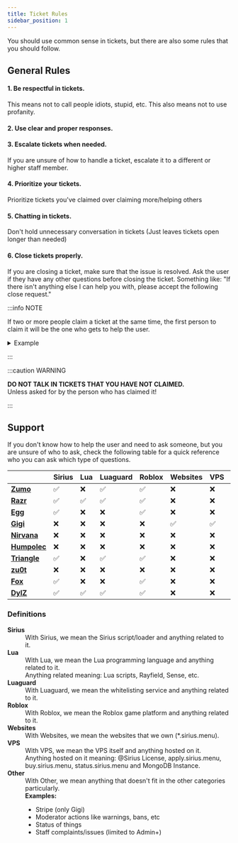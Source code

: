 ```yaml
---
title: Ticket Rules
sidebar_position: 1
---
```


You should use common sense in tickets, but there are also some rules that you should follow.

## General Rules

#### 1. Be respectful in tickets.

This means not to call people idiots, stupid, etc.
This also means not to use profanity.

#### 2. Use clear and proper responses.

#### 3. Escalate tickets when needed.

If you are unsure of how to handle a ticket, escalate it to a different or higher staff member.

#### 4. Prioritize your tickets.

Prioritize tickets you've claimed over claiming more/helping others

#### 5. Chatting in tickets.

Don't hold unnecessary conversation in tickets (Just leaves tickets open longer than needed)

#### 6. Close tickets properly.

If you are closing a ticket, make sure that the issue is resolved.
Ask the user if they have any other questions before closing the ticket.
Something like: "If there isn't anything else I can help you with, please accept the following close request."

:::info NOTE

If two or more people claim a ticket at the same time, the first person to claim it will be the one who gets to help the user.

<details>
  <summary>Example</summary>
  For example, in this scenario, <u>Mojang Official Support</u> will be the one to help the user:
  <img src="/img/staff/ticket-claiming.png" alt="Ticket Claiming" loading="lazy" />
</details>

:::

:::caution WARNING

**DO NOT TALK IN TICKETS THAT YOU HAVE NOT CLAIMED.**  
Unless asked for by the person who has claimed it!

:::

## Support

If you don't know how to help the user and need to ask someone, but you are unsure of who to ask, check the following table for a quick reference who you can ask which type of questions.

<!-- Zumo 440599126401613865-> All but web, vps and lua -->
<!-- Razr 1100862906486227044-> Sirius, Lua, Luaguard, Roblox, Other  -->
<!-- Egg 866085293652181002 Sirius, Roblox, Other -->
<!-- Gigi 389759544776982528-> Websites, VPS, Other -->
<!-- Nirvana 771036216128307240 -> Other -->
<!-- humpolec 402091227933179904 -> Other -->
<!-- Triangle 670545925898502157-> Sirius, Roblox, Other, Luaguard-->
<!-- zu0t 437532245574680577 Other -->
<!-- Fox 618782669723009027 -> sirius, roblox, other -->
<!-- DylZ 305405455679750155 -> All but web and vps -->

|                                                              | Sirius             | Lua                | Luaguard           | Roblox             | Websites           | VPS                | Other              |
| :----------------------------------------------------------- | :----------------- | :----------------- | :----------------- | :----------------- | :----------------- | :----------------- | :----------------- |
| [**Zumo**](https://discord.com/users/440599126401613865)     | :white_check_mark: | :x:                | :white_check_mark: | :white_check_mark: | :x:                | :x:                | :white_check_mark: |
| [**Razr**](https://discord.com/users/1100862906486227044)    | :white_check_mark: | :white_check_mark: | :white_check_mark: | :white_check_mark: | :x:                | :x:                | :white_check_mark: |
| [**Egg**](https://discord.com/users/866085293652181002)      | :white_check_mark: | :x:                | :x:                | :white_check_mark: | :x:                | :x:                | :white_check_mark: |
| [**Gigi**](https://discord.com/users/389759544776982528)     | :x:                | :x:                | :x:                | :x:                | :white_check_mark: | :white_check_mark: | :white_check_mark: |
| [**Nirvana**](https://discord.com/users/771036216128307240)  | :x:                | :x:                | :x:                | :x:                | :x:                | :x:                | :white_check_mark: |
| [**Humpolec**](https://discord.com/users/402091227933179904) | :x:                | :x:                | :x:                | :x:                | :x:                | :x:                | :white_check_mark: |
| [**Triangle**](https://discord.com/users/670545925898502157) | :white_check_mark: | :x:                | :white_check_mark: | :white_check_mark: | :x:                | :x:                | :white_check_mark: |
| [**zu0t**](https://discord.com/users/437532245574680577)     | :x:                | :x:                | :x:                | :x:                | :x:                | :x:                | :white_check_mark: |
| [**Fox**](https://discord.com/users/618782669723009027)      | :white_check_mark: | :x:                | :x:                | :white_check_mark: | :x:                | :x:                | :white_check_mark: |
| [**DylZ**](https://discord.com/users/305405455679750155)     | :white_check_mark: | :white_check_mark: | :white_check_mark: | :white_check_mark: | :x:                | :x:                | :white_check_mark: |

### Definitions

<dl>
  <dt><b>Sirius</b></dt>
  <dd>With Sirius, we mean the Sirius script/loader and anything related to it.</dd>
  <dt><b>Lua</b></dt>
  <dd>With Lua, we mean the Lua programming language and anything related to it.</dd>
  <dd>Anything related meaning: Lua scripts, Rayfield, Sense, etc.</dd>
  <dt><b>Luaguard</b></dt>
  <dd>With Luaguard, we mean the whitelisting service and anything related to it.</dd>
  <dt><b>Roblox</b></dt>
  <dd>With Roblox, we mean the Roblox game platform and anything related to it.</dd>
  <dt><b>Websites</b></dt>
  <dd>With Websites, we mean the websites that we own (*.sirius.menu).</dd>
  <dt><b>VPS</b></dt>
  <dd>With VPS, we mean the VPS itself and anything hosted on it.</dd>
  <dd>Anything hosted on it meaning: @Sirius License, apply.sirius.menu, buy.sirius.menu, status.sirius.menu and MongoDB Instance.</dd>
  <dt><b>Other</b></dt>
  <dd>With Other, we mean anything that doesn't fit in the other categories particularly.</dd>
  <dd>
    <b>Examples:</b>
    <ul>
      <li>Stripe (only Gigi)</li>
      <li>Moderator actions like warnings, bans, etc</li>
      <li>Status of things</li>
      <li>Staff complaints/issues (limited to Admin+)</li>
    </ul>
  </dd>
</dl>
